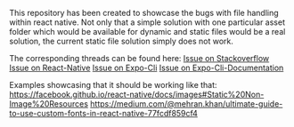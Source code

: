 This repository has been created to showcase the bugs with file handling within react native.
Not only that a simple solution with one particular asset folder which would be available for 
dynamic and static files would be a real solution, the current static file solution simply does not work.

The corresponding threads can be found here:
[Issue on Stackoverflow](https://stackoverflow.com/questions/58933354/react-native-adding-custom-assets-not-possible-metro-config-js-ignored)
[Issue on React-Native](https://github.com/facebook/react-native/issues/27266)
[Issue on Expo-Cli](https://github.com/expo/expo-cli/issues/1019)
[Issue on Expo-Cli-Documentation](https://github.com/expo/expo/pull/6323)

Examples showcasing that it should be working like that:
https://facebook.github.io/react-native/docs/images#Static%20Non-Image%20Resources
https://medium.com/@mehran.khan/ultimate-guide-to-use-custom-fonts-in-react-native-77fcdf859cf4
